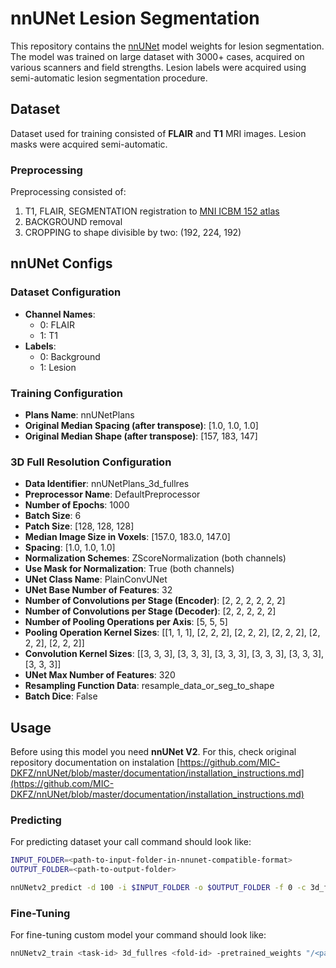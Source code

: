 # nnUNet Lesion Segmentation

This repository contains the [nnUNet](https://github.com/MIC-DKFZ/nnUNet) model weights for lesion segmentation. The model was trained on large dataset with 3000+ cases, acquired on various scanners and field strengths. Lesion labels were acquired using semi-automatic lesion segmentation procedure.

## Dataset

Dataset used for training consisted of **FLAIR** and **T1** MRI images. Lesion masks were acquired semi-automatic.

### Preprocessing

Preprocessing consisted of:
1. T1, FLAIR, SEGMENTATION registration to [MNI ICBM 152 atlas](https://www.bic.mni.mcgill.ca/ServicesAtlases/ICBM152NLin2009)
2. BACKGROUND removal
3. CROPPING to shape divisible by two: (192,  224, 192)

## nnUNet Configs

### Dataset Configuration

- **Channel Names**:
    - 0: FLAIR
    - 1: T1
- **Labels**:
    - 0: Background
    - 1: Lesion

### Training Configuration

- **Plans Name**: nnUNetPlans
- **Original Median Spacing (after transpose)**: [1.0, 1.0, 1.0]
- **Original Median Shape (after transpose)**: [157, 183, 147]

### 3D Full Resolution Configuration
- **Data Identifier**: nnUNetPlans_3d_fullres
- **Preprocessor Name**: DefaultPreprocessor
- **Number of Epochs**: 1000
- **Batch Size**: 6
- **Patch Size**: [128, 128, 128]
- **Median Image Size in Voxels**: [157.0, 183.0, 147.0]
- **Spacing**: [1.0, 1.0, 1.0]
- **Normalization Schemes**: ZScoreNormalization (both channels)
- **Use Mask for Normalization**: True (both channels)
- **UNet Class Name**: PlainConvUNet
- **UNet Base Number of Features**: 32
- **Number of Convolutions per Stage (Encoder)**: [2, 2, 2, 2, 2, 2]
- **Number of Convolutions per Stage (Decoder)**: [2, 2, 2, 2, 2]
- **Number of Pooling Operations per Axis**: [5, 5, 5]
- **Pooling Operation Kernel Sizes**: [[1, 1, 1], [2, 2, 2], [2, 2, 2], [2, 2, 2], [2, 2, 2], [2, 2, 2]]
- **Convolution Kernel Sizes**: [[3, 3, 3], [3, 3, 3], [3, 3, 3], [3, 3, 3], [3, 3, 3], [3, 3, 3]]
- **UNet Max Number of Features**: 320
- **Resampling Function Data**: resample_data_or_seg_to_shape
- **Batch Dice**: False


## Usage

Before using this model you need **nnUNet V2**. For this, check original repository documentation on instalation [https://github.com/MIC-DKFZ/nnUNet/blob/master/documentation/installation_instructions.md](https://github.com/MIC-DKFZ/nnUNet/blob/master/documentation/installation_instructions.md)


### Predicting

For predicting dataset your call command should look like:

```bash
INPUT_FOLDER=<path-to-input-folder-in-nnunet-compatible-format>
OUTPUT_FOLDER=<path-to-output-folder>

nnUNetv2_predict -d 100 -i $INPUT_FOLDER -o $OUTPUT_FOLDER -f 0 -c 3d_fullres
```

### Fine-Tuning

For fine-tuning custom model your command should look like:

```bash
nnUNetv2_train <task-id> 3d_fullres <fold-id> -pretrained_weights "/<path-to-source>/Dataset100_FLAIR-T1/nnUNetTrainer__nnUNetPlans__3d_fullres/fold_0/checkpoint_best.pth"
```

